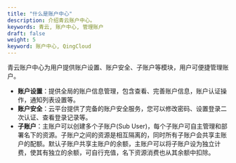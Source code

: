 ```yaml
---
title: "什么是账户中心"
description: 介绍青云账户中心。
keywords: 青云, 账户中心, 管理账户
draft: false
weight: 5
keyword: 账户中心, QingCloud
---
```


青云账户中心为用户提供账户设置、账户安全、子账户等模块，用户可便捷管理账户。

- **账户设置**：提供全局的账户信息管理，包含查看、完善账户信息，账户认证操作，通知列表设置等。
- **账户安全**：云平台提供了完备的账户安全服务，您可以修改密码、设置登录二次认证、查看登录记录等。
- **子账户**：主账户可以创建多个子账户(Sub User)，每个子账户可自主管理和部署名下的资源。子账户之间的资源是相互隔离的，同时所有子账户会共享主账户的配额。默认子账户共享主账户的余额，主账户可以将子账户设为独立计费，使其有独立的余额，可自行充值，名下资源消费也从其余额中扣除。

